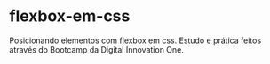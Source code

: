 # flexbox-em-css
Posicionando elementos com flexbox em css. Estudo e prática feitos através do Bootcamp da Digital Innovation One.
